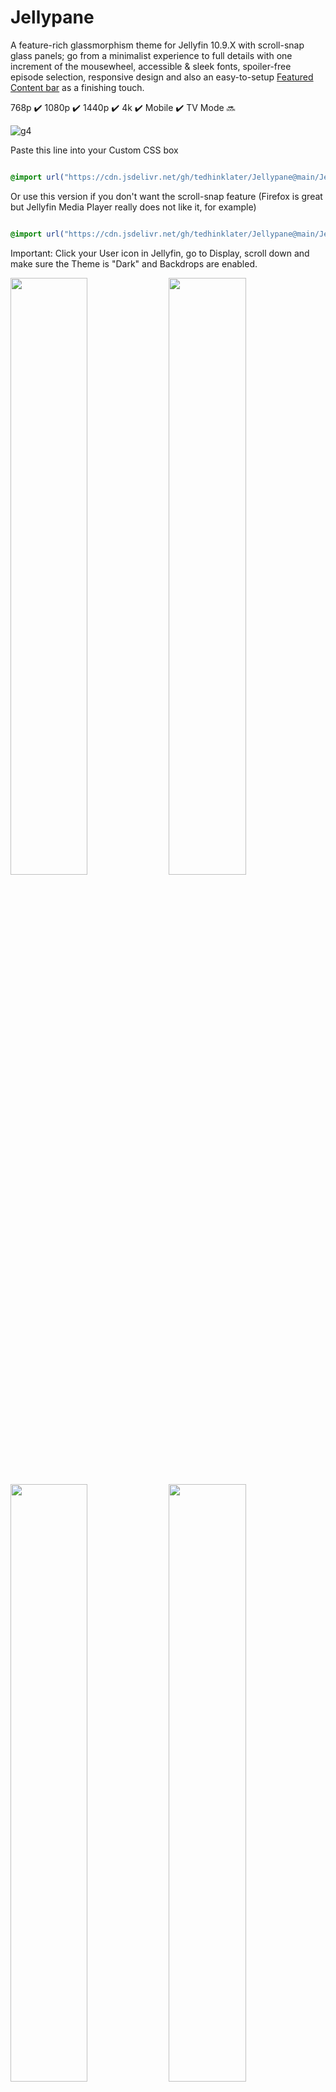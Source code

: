 # Jellypane

A feature-rich glassmorphism theme for Jellyfin 10.9.X with scroll-snap glass panels; go from a minimalist experience to full details with one increment of the mousewheel, accessible & sleek fonts, spoiler-free episode selection, responsive design and also an easy-to-setup [Featured Content bar](https://github.com/tedhinklater/finality?tab=readme-ov-file#featured-content-bar-by-bobhasnosoul-and-sethbacon) as a finishing touch.

768p :heavy_check_mark: 1080p :heavy_check_mark: 1440p :heavy_check_mark: 4k :heavy_check_mark: Mobile :heavy_check_mark: TV Mode :soon:

![g4](https://github.com/user-attachments/assets/fa677b51-c3f9-4c02-ac2c-9d2958cee8c4)

Paste this line into your Custom CSS box

```css

@import url("https://cdn.jsdelivr.net/gh/tedhinklater/Jellypane@main/Jellypane.css");

```

Or use this version if you don't want the scroll-snap feature (Firefox is great but Jellyfin Media Player really does not like it, for example)

```css

@import url("https://cdn.jsdelivr.net/gh/tedhinklater/Jellypane@main/Jellypane(NoSnap).css");

```

Important: Click your User icon in Jellyfin, go to Display, scroll down and make sure the Theme is "Dark" and Backdrops are enabled.

<img src="https://github.com/user-attachments/assets/d99178da-069c-48af-9263-58a2b764e206" width="49.5%" height="49.5%" /> <img src="https://github.com/user-attachments/assets/4e551098-e1c5-4d2d-a583-20ca24273ab3" width="49.5%" height="49.5%" />
<img src="https://github.com/user-attachments/assets/a4766a42-1507-408c-96c7-7547e7e987e5" width="49.5%" height="49.5%" /> <img src="https://github.com/user-attachments/assets/33a5e3ab-00ce-4793-bd08-2a6911f225a8" width="49.5%" height="49.5%" /> 
<img src="https://github.com/user-attachments/assets/ef609f5c-5ff5-43f6-b8aa-37c4ad45275b" width="49.5%" height="49.5%" /> <img src="https://github.com/user-attachments/assets/44b76cb9-e601-480c-bd78-2c2df3aa0aa3" width="49.5%" height="49.5%" />
<img src="https://github.com/user-attachments/assets/c13ddad0-b549-4fc5-9b2c-5de2265e07db" width="49.5%" height="49.5%" /> <img src="https://github.com/user-attachments/assets/c509227c-e040-4dc0-9d3d-6f73f2b84873" width="49.5%" height="49.5%" />
<img src="https://github.com/user-attachments/assets/4c346766-991d-40d6-b32e-fd792ec25ec4" width="49.5%" height="49.5%" /> <img src="https://github.com/user-attachments/assets/9764d9a5-9b99-4835-b395-b156dfd40bc5" width="49.5%" height="49.5%" />
